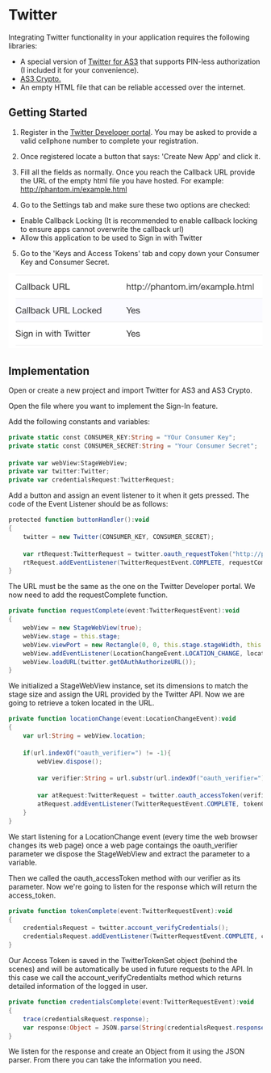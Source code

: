# Twitter

Integrating Twitter functionality in your application requires the following libraries:

  - A special version of [Twitter for AS3](https://github.com/susisu/Twitter-for-AS3) that supports PIN-less authorization (I included it for your convenience).
  - [AS3 Crypto.](http://crypto.hurlant.com/demo/as3crypto.swc)
  - An empty HTML file that can be reliable accessed over the internet.

## Getting Started

  1. Register in the [Twitter Developer portal](https://dev.twitter.com). You may be asked to provide a valid cellphone number to complete your registration.
  
  2. Once registered locate a button that says: 'Create New App' and click it.
  
  3. Fill all the fields as normally. Once you reach the Callback URL provide the URL of the empty html file you have hosted. For example: http://phantom.im/example.html

  4. Go to the Settings tab and make sure these two options are checked:

  * Enable Callback Locking (It is recommended to enable callback locking to ensure apps cannot overwrite the callback url)
  * Allow this application to be used to Sign in with Twitter

  5. Go to the 'Keys and Access Tokens' tab and copy down your Consumer Key and Consumer Secret.

![Correct Settings](./images/1.png)

## Implementation

Open or create a new project and import Twitter for AS3 and AS3 Crypto.

Open the file where you want to implement the Sign-In feature.

Add the following constants and variables:

```actionscript
private static const CONSUMER_KEY:String = "YOur Consumer Key";
private static const CONSUMER_SECRET:String = "Your Consumer Secret";
						
private var webView:StageWebView;
private var twitter:Twitter;
private var credentialsRequest:TwitterRequest;
```
Add a button and assign an event listener to it when it gets pressed. The code of the Event Listener should be as follows:

```actionscript
protected function buttonHandler():void
{
	twitter = new Twitter(CONSUMER_KEY, CONSUMER_SECRET);
				
	var rtRequest:TwitterRequest = twitter.oauth_requestToken("http://phantom.im/example.html");
	rtRequest.addEventListener(TwitterRequestEvent.COMPLETE, requestComplete);							
}
```

The URL must be the same as the one on the Twitter Developer portal. We now need to add the requestComplete function.

```actionscript
private function requestComplete(event:TwitterRequestEvent):void
{
	webView = new StageWebView(true);
	webView.stage = this.stage;
	webView.viewPort = new Rectangle(0, 0, this.stage.stageWidth, this.stage.stageHeight);
	webView.addEventListener(LocationChangeEvent.LOCATION_CHANGE, locationChange);
	webView.loadURL(twitter.getOAuthAuthorizeURL());
}
```

We initialized a StageWebView instance, set its dimensions to match the stage size and assign the URL provided by the Twitter API. Now we are going to retrieve a token located in the URL.

```actionscript
private function locationChange(event:LocationChangeEvent):void
{
	var url:String = webView.location;
	
	if(url.indexOf("oauth_verifier=") != -1){										
		webView.dispose();	
							
		var verifier:String = url.substr(url.indexOf("oauth_verifier=")+15, url.length);
					
		var atRequest:TwitterRequest = twitter.oauth_accessToken(verifier);
		atRequest.addEventListener(TwitterRequestEvent.COMPLETE, tokenComplete);
	}				
}
```

We start listening for a LocationChange event (every time the web browser changes its web page) once a web page contaings the oauth_verifier parameter we dispose the StageWebView and extract the parameter to a variable.

Then we called the oauth_accessToken method with our verifier as its parameter. Now we're going to listen for the response which will return the access_token.

```actionscript
private function tokenComplete(event:TwitterRequestEvent):void
{
	credentialsRequest = twitter.account_verifyCredentials();
	credentialsRequest.addEventListener(TwitterRequestEvent.COMPLETE, credentialsComplete);
}
```

Our Access Token is saved in the TwitterTokenSet object (behind the scenes) and will be automatically be used in future requests to the API. In this case we call the account_verifyCredentialts method which returns detailed information of the logged in user.

```actionscript
private function credentialsComplete(event:TwitterRequestEvent):void
{
	trace(credentialsRequest.response);				
	var response:Object = JSON.parse(String(credentialsRequest.response));
}
```

We listen for the response and create an Object from it using the JSON parser. From there you can take the information you need.